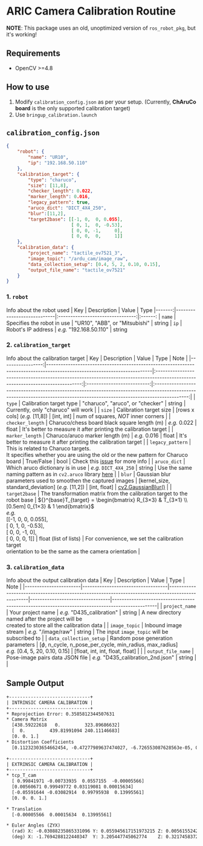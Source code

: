 # ARIC Camera Calibration Routine

**NOTE**: This package uses an old, unoptimized version of `ros_robot_pkg`, but it's working!

## Requirements
- OpenCV >=4.8

## How to use
1. Modify `calibration_config.json` as per your setup. (Currently, **ChAruCo board** is the only supported calibration target)
2. Use `bringup_calibration.launch`

## `calibration_config.json`
```json
{
    "robot": {
        "name": "UR10",
        "ip": "192.168.50.110"
    },
    "calibration_target": {
        "type": "charuco",
        "size": [11,8],
        "checker_length": 0.022,
        "marker_length": 0.016,
        "legacy_pattern": true,
        "aruco_dict": "DICT_4X4_250",
        "blur":[11,2],
        "target2base": [[-1, 0,  0, 0.055],
                        [ 0, 1,  0, -0.53],
                        [ 0, 0, -1,     0],
                        [ 0, 0,  0,     1]]
    },
    "calibration_data": {
        "project_name": "tactile_ov7521_3",
        "image_topic": "/ardu_cam/image_raw",
        "data_collection_setup": [0.4, 5, 2, 0.10, 0.15],
        "output_file_name": "tactile_ov7521"
    }
}
```

### 1. `robot` 
Info about the robot used
| Key    | Description                | Value                            | Type
|-------:|----------------------------|:--------------------------------:|:------:
| `name` | Specifies the robot in use | "UR10", "ABB", or "Mitsubishi"   | string
| `ip`   | Robot's IP address         | _e.g._ "192.168.50.110"          | string

### 2. `calibration_target`
Info about the calibration target
| Key              | Description                                                                                                             | Value                                                                                                                         | Type                       | Note                                                                                                                                                                       |
|-----------------:|-------------------------------------------------------------------------------------------------------------------------|:-----------------------------------------------------------------------------------------------------------------------------:|:--------------------------:|:--------------------------------------------------------------------------------------------------------------------------------------------------------------------------:|
| `type`           | Calibration target type                                                                                                 | "charuco", "aruco", or "checker"                                                                                              | string                     | Currently, only "charuco" will work                                                                                                                                        |
| `size`           | Calibration target size                                                                                                 | [rows x cols] (_e.g._ [11,8])                                                                                                 | [int, int]                 | num of squares, _NOT_ inner corners                                                                                                                                        |
| `checker_length` | Charuco/chess board black square length (m)                                                                             | _e.g._ 0.022                                                                                                                  | float                      | It's better to measure it after printing the calibration target                                                                                                            |
| `marker_length`  | Charuco/aruco marker length (m)                                                                                         | _e.g._ 0.016                                                                                                                  | float                      | It's better to measure it after printing the calibration target                                                                                                            |
| `legacy_pattern` | This is related to Charuco targets.<br>It specifies whether you are using the old or the new  pattern for Charuco board | True/False                                                                                                                    | bool                       | Check this [issue](https://github.com/opencv/opencv/issues/23873#issuecomment-1620504453) for more info                                                                    |
| `aruco_dict`     | Which aruco dictionary is in use                                                                                        | _e.g._ `DICT_4X4_250`                                                                                                         | string                     | Use the same naming pattern as in `cv2.aruco` library [here](https://docs.opencv.org/4.8.0/de/d67/group__objdetect__aruco.html#ga4e13135a118f497c6172311d601ce00d)         |
| `blur`           | Gaussian blur parameters used to smoothen the captured images                                                           | [kernel_size, standard_deviation] (_e.g._  [11,2])                                                                            | [int, float]               | [cv2.GaussianBlur()](https://docs.opencv.org/4.8.0/d4/d86/group__imgproc__filter.html#gaabe8c836e97159a9193fb0b11ac52cf1)                                                  |
| `target2base`    | The transformation matrix from the calibration target to the robot base                                                 | ${}^{base}T_{target} = \begin{bmatrix}  R_{3×3} & T_{3×1} \\[0.5em] 0_{1×3} & 1 \end{bmatrix}$ <br> _e.g._ <br> [[-1, 0,  0, 0.055],<br>[ 0, 1,  0, -0.53],<br> [ 0, 0, -1, 0],<br> [ 0, 0,  0, 1]] | float (list of lists) | For convenience, we set the calibration target <br> orientation to be the same as the camera orientation  |

### 3. `calibration_data`
Info about the output calibration data
| Key                   | Description                       | Value                                                                                            | Type                            | Note                                                                                           |
|-----------------------|-----------------------------------|--------------------------------------------------------------------------------------------------|---------------------------------|------------------------------------------------------------------------------------------------|
| `project_name`          | Your project name                 | _e.g._ "D435_calibration"                                                                        | string                          | A new directory named after the project will be <br> created to store all the calibration data |
| `image_topic`           | Inbound image stream              | _e.g._ "/image/raw"                                                                              | string                          | The input `image_topic` will be subscribed to                                                  |
| `data_collection_setup` | Random pose generation parameters | [$\phi$, n_cycle, n_pose_per_cycle, min_radius, max_radius] <br> _e.g._ [0.4, 5, 20, 0.10, 0.15] | [float, int, int, float, float] |                                                                                                |
| `output_file_name`      | Pose-image pairs data JSON file        | _e.g._ "D435_calibration_2nd.json"                                                                    | string                          |                                                                                                |

## Sample Output

```txt
+------------------------------+
| INTRINSIC CAMERA CALIBRATION |
+------------------------------+
* Reprojection Error: 0.3585812344507631
* Camera Matrix
  [438.59222618   0.         323.89686632]
  [  0.         439.81991094 240.11146683]
  [0. 0. 1.]
* Distortion Coefficients
  [0.11232303654662454, -0.47277989637474027, -6.726553087628563e-05, 0.0005557680260483787, 0.5754486589853096]

+------------------------------+
| EXTRINSIC CAMERA CALIBRATION |
+------------------------------+
* tcp_T_cam
  [ 0.99841971 -0.00733935  0.0557155  -0.00005566]
  [0.00560671 0.99949772 0.03119081 0.00015634]
  [-0.05591644 -0.03082914  0.99795938  0.13995561]
  [0. 0. 0. 1.]

* Translation
  [-0.00005566  0.00015634  0.13995561]

* Euler Angles (ZYX)
  (rad) X: -0.03088235865331096	Y: 0.055945617151973215	Z: 0.005615524215201508
  (deg) X: -1.7694288122440347	Y: 3.205447745062774	Z: 0.32174583728456024
```